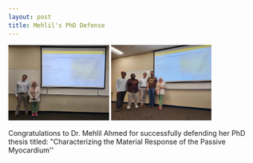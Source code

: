 ```yaml
---
layout: post
title: Mehlil's PhD Defense
---
```

<img src="../assets/img/events/Defense1.jpeg" width="40%" height="40%">
<img src="../assets/img/events/Defense2.jpeg" width="40%" height="40%">

Congratulations to Dr. Mehlil Ahmed for successfully defending her PhD thesis titled: "Characterizing the Material Response of the Passive Myocardium''


